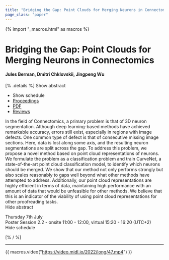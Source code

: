 ```yaml
---
title: "Bridging the Gap: Point Clouds for Merging Neurons in Connectomics"
page_class: "paper"
---
```


{% import "_macros.html" as macros %}

# Bridging the Gap: Point Clouds for Merging Neurons in Connectomics

#### Jules Berman, Dmitri Chklovskii, Jingpeng Wu

[% .details %]
<a class="toggle_visibility" data-selector=".abstract" data-level="3">Show abstract</a>
- <a class="toggle_visibility" data-selector=".schedule" data-level="3">Show schedule</a>
- <a href="">Proceedings</a>
- <a href="https://openreview.net/pdf?id=lHDVYDy5S9l">PDF</a>
- <a href="https://openreview.net/forum?id=lHDVYDy5S9l">Reviews</a>

<p>
    <span class="abstract">
        In the field of Connectomics, a primary problem is that of 3D neuron segmentation. Although deep learning-based methods have achieved remarkable accuracy, errors still exist, especially in regions with image defects. One common type of defect is that of consecutive missing image sections. Here, data is lost along some axis, and the resulting neuron segmentations are split across the gap. To address this problem, we propose a novel method based on point cloud representations of neurons. We formulate the problem as a classification problem and train CurveNet, a state-of-the-art point cloud classification model, to identify which neurons should be merged. We show that our method not only performs strongly but also scales reasonably to gaps well beyond what other methods have attempted to address. Additionally, our point cloud representations are highly efficient in terms of data, maintaining high performance with an amount of data that would be unfeasible for other methods. We believe that this is an indicator of the viability of using point cloud representations for other proofreading tasks.
        <br>
        <span class="actions"><a class="toggle_visibility" data-level="2">Hide abstract</a></span>
    </span>
</p>

<p>
    <span class="schedule">
        Thursday 7th July<br>Poster Session 2.2 - onsite 11:00 - 12:00, virtual 15:20 - 16:20 (UTC+2)
        <br>
        <span class="actions"><a class="toggle_visibility" data-level="2">Hide schedule</a></span>
    </span>
</p>

[% / %]


---
{{ macros.video("https://video.midl.io/2022/long/47.mp4") }}
